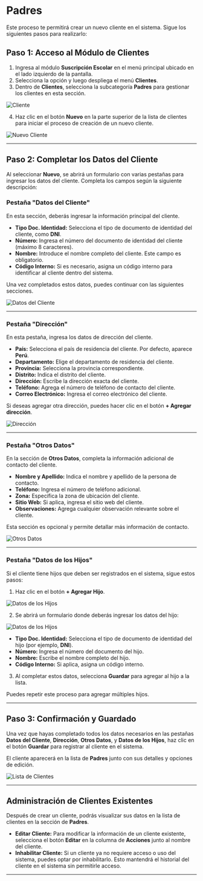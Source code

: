 # Padres

Este proceso te permitirá crear un nuevo cliente en el sistema. Sigue los siguientes pasos para realizarlo:

## Paso 1: Acceso al Módulo de Clientes

1. Ingresa al módulo **Suscripción Escolar** en el menú principal ubicado en el lado izquierdo de la pantalla.
2. Selecciona la opción  y luego despliega el menú **Clientes**.
3. Dentro de **Clientes**, selecciona la subcategoría **Padres** para gestionar los clientes en esta sección.

![Cliente](img/Acceso_Padres.jpg)

4. Haz clic en el botón **Nuevo** en la parte superior de la lista de clientes para iniciar el proceso de creación de un nuevo cliente.

![Nuevo Cliente](img/Padres_Nuevo.jpg)

---

## Paso 2: Completar los Datos del Cliente

Al seleccionar **Nuevo**, se abrirá un formulario con varias pestañas para ingresar los datos del cliente. Completa los campos según la siguiente descripción:

### Pestaña "Datos del Cliente"

En esta sección, deberás ingresar la información principal del cliente.

- **Tipo Doc. Identidad:** Selecciona el tipo de documento de identidad del cliente, como **DNI**.
- **Número:** Ingresa el número del documento de identidad del cliente (máximo 8 caracteres).
- **Nombre:** Introduce el nombre completo del cliente. Este campo es obligatorio.
- **Código Interno:** Si es necesario, asigna un código interno para identificar al cliente dentro del sistema.

Una vez completados estos datos, puedes continuar con las siguientes secciones.

![Datos del Cliente](img/Datos_del_Cliente.jpg)

---

### Pestaña "Dirección"

En esta pestaña, ingresa los datos de dirección del cliente.

- **País:** Selecciona el país de residencia del cliente. Por defecto, aparece **Perú**.
- **Departamento:** Elige el departamento de residencia del cliente.
- **Provincia:** Selecciona la provincia correspondiente.
- **Distrito:** Indica el distrito del cliente.
- **Dirección:** Escribe la dirección exacta del cliente.
- **Teléfono:** Agrega el número de teléfono de contacto del cliente.
- **Correo Electrónico:** Ingresa el correo electrónico del cliente.

Si deseas agregar otra dirección, puedes hacer clic en el botón **+ Agregar dirección**.

![Dirección](img/Direccion_Clientes.jpg)

---

### Pestaña "Otros Datos"

En la sección de **Otros Datos**, completa la información adicional de contacto del cliente.

- **Nombre y Apellido:** Indica el nombre y apellido de la persona de contacto.
- **Teléfono:** Ingresa el número de teléfono adicional.
- **Zona:** Especifica la zona de ubicación del cliente.
- **Sitio Web:** Si aplica, ingresa el sitio web del cliente.
- **Observaciones:** Agrega cualquier observación relevante sobre el cliente.

Esta sección es opcional y permite detallar más información de contacto.

![Otros Datos](img/Otros_Datos_Clientes.jpg)

---

### Pestaña "Datos de los Hijos"

Si el cliente tiene hijos que deben ser registrados en el sistema, sigue estos pasos:

1. Haz clic en el botón **+ Agregar Hijo**.

![Datos de los Hijos](img/Datos_Hijos_.jpg)

2. Se abrirá un formulario donde deberás ingresar los datos del hijo:

![Datos de los Hijos](img/Datos_Hijos_2.jpg)

   - **Tipo Doc. Identidad:** Selecciona el tipo de documento de identidad del hijo (por ejemplo, **DNI**).
   - **Número:** Ingresa el número del documento del hijo.
   - **Nombre:** Escribe el nombre completo del hijo.
   - **Código Interno:** Si aplica, asigna un código interno.

3. Al completar estos datos, selecciona **Guardar** para agregar al hijo a la lista.

Puedes repetir este proceso para agregar múltiples hijos.



---

## Paso 3: Confirmación y Guardado

Una vez que hayas completado todos los datos necesarios en las pestañas **Datos del Cliente**, **Dirección**, **Otros Datos**, y **Datos de los Hijos**, haz clic en el botón **Guardar** para registrar al cliente en el sistema.

El cliente aparecerá en la lista de **Padres** junto con sus detalles y opciones de edición.

![Lista de Clientes](img/Padres_Listado.jpg)

---

## Administración de Clientes Existentes

Después de crear un cliente, podrás visualizar sus datos en la lista de clientes en la sección de **Padres**.

- **Editar Cliente:** Para modificar la información de un cliente existente, selecciona el botón **Editar** en la columna de **Acciones** junto al nombre del cliente.
- **Inhabilitar Cliente:** Si un cliente ya no requiere acceso o uso del sistema, puedes optar por inhabilitarlo. Esto mantendrá el historial del cliente en el sistema sin permitirle acceso.

---
